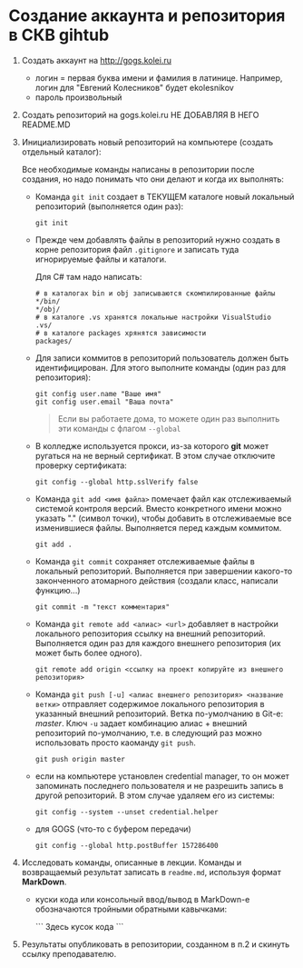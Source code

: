 # Создание аккаунта и репозитория в СКВ gihtub

1. Создать аккаунт на http://gogs.kolei.ru

    * логин = первая буква имени и фамилия в латинице. Например, логин для "Евгений Колесников" будет ekolesnikov
    * пароль произвольный

2. Создать репозиторий на gogs.kolei.ru НЕ ДОБАВЛЯЯ В НЕГО README.MD

3. Инициализировать новый репозиторий на компьютере (создать отдельный каталог):

    Все необходимые команды написаны в репозитории после создания, но надо понимать что они делают и когда их выполнять:

    * Команда `git init` создает в ТЕКУЩЕМ каталоге новый локальный репозиторий (выполняется один раз):

        ```
        git init
        ```

    * Прежде чем добавлять файлы в репозиторий нужно создать в корне репозитория файл `.gitignore` и записать туда игнорируемые файлы и каталоги.

        Для C# там надо написать:

        ```
        # в каталогах bin и obj записываются скомпилированные файлы
        */bin/
        */obj/
        # в каталоге .vs хранятся локальные настройки VisualStudio
        .vs/
        # в каталоге packages хрянятся зависимости
        packages/
        ```

    * Для записи коммитов в репозиторий пользователь должен быть идентифицирован. Для этого выполните команды (один раз для репозитория):

        ```
        git config user.name "Ваше имя"
        git config user.email "Ваша почта"
        ```

        >Если вы работаете дома, то можете один раз выполнить эти команды с флагом `--global`

    * В колледже используется прокси, из-за которого **git** может ругаться на не верный сертификат. В этом случае отключите проверку сертификата:

        ```
        git config --global http.sslVerify false
        ```

    * Команда `git add <имя файла>` помечает файл как отслеживаемый системой контроля версий. Вместо конкретного имени можно указать "." (символ точки), чтобы добавить в отслеживаемые все изменившиеся файлы. Выполняется перед каждым коммитом.

        ```
        git add .
        ```

    * Команда `git commit` сохраняет отслеживаемые файлы в локальный репозиторий. Выполняется при завершении какого-то законченного атомарного действия (создали класс, написали функцию...)

        ```
        git commit -m "текст комментария"
        ```

    * Команда `git remote add <алиас> <url>` добавляет в настройки локального репозитория ссылку на внешний репозиторий. Выполняется один раз для каждого внешнего репозитория (их может быть более одного).

        ```
        git remote add origin <ссылку на проект копируйте из внешнего репозитория>
        ```

    * Команда `git push [-u] <алиас внешнего репозитория> <название ветки>` отправляет содержимое локального репозитория в указанный внешний репозиторий. Ветка по-умолчанию в Git-е: *master*. Ключ `-u` задает комбинацию алиас + внешний репозиторий по-умолчанию, т.е. в следующий раз можно использовать просто каоманду `git push`.

        ```
        git push origin master
        ``` 

    * если на компьютере установлен credential manager, то он может запоминать последнего пользователя и не разрешить запись в другой репозиторий. В этом случае удаляем его из системы:

        ```
        git config --system --unset credential.helper
        ```

    * для GOGS (что-то с буфером передачи)

        ```
        git config --global http.postBuffer 157286400    
        ```

4. Исследовать команды, описанные в лекции. Команды и возвращаемый результат записать в `readme.md`, используя формат **MarkDown**.

    * куски кода или консольный ввод/вывод в MarkDown-е обозначаются тройными обратными кавычками:

        \`\`\`
        Здесь кусок кода
        \`\`\`

5. Результаты опубликовать в репозитории, созданном в п.2 и скинуть ссылку преподавателю.